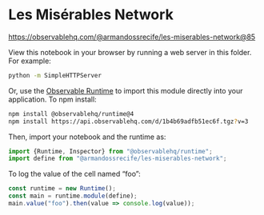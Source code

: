 # Les Misérables Network

https://observablehq.com/@armandossrecife/les-miserables-network@85

View this notebook in your browser by running a web server in this folder. For
example:

~~~sh
python -m SimpleHTTPServer
~~~

Or, use the [Observable Runtime](https://github.com/observablehq/runtime) to
import this module directly into your application. To npm install:

~~~sh
npm install @observablehq/runtime@4
npm install https://api.observablehq.com/d/1b4b69adfb51ec6f.tgz?v=3
~~~

Then, import your notebook and the runtime as:

~~~js
import {Runtime, Inspector} from "@observablehq/runtime";
import define from "@armandossrecife/les-miserables-network";
~~~

To log the value of the cell named “foo”:

~~~js
const runtime = new Runtime();
const main = runtime.module(define);
main.value("foo").then(value => console.log(value));
~~~
